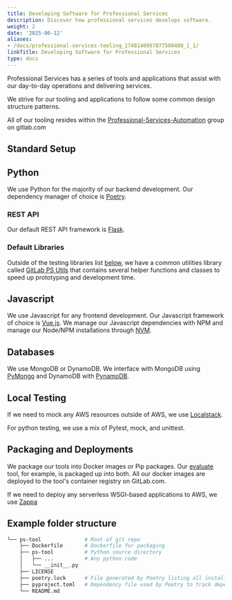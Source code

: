 ```yaml
---
title: Developing Software for Professional Services
description: Discover how professional services develops software.
weight: 2
date: '2025-06-12'
aliases:
- /docs/professional-services-tooling_1748146057877508480_1_1/
linkTitle: Developing Software for Professional Services
type: docs
---
```


Professional Services has a series of tools and applications that assist with our day-to-day operations and delivering services.

We strive for our tooling and applications to follow some common design structure patterns.

All of our tooling resides within the [Professional-Services-Automation](https://gitlab.com/gitlab-org/professional-services-automation) group on gitlab.com

## Standard Setup

## Python

We use Python for the majority of our backend development. Our dependency manager of choice is [Poetry](https://python-poetry.org/).

### REST API

Our default REST API framework is [Flask](https://flask.palletsprojects.com/en/stable/).

### Default Libraries

Outside of the testing libraries list [below](#local-testing), we have a common utilities library called [GitLab PS Utils](https://gitlab.com/gitlab-org/professional-services-automation/gitlab-ps-utils) that contains several helper functions and classes to speed up prototyping and development time.

## Javascript

We use Javascript for any frontend development. Our Javascript framework of choice is [Vue.js](https://vuejs.org/). We manage our Javascript dependencies with NPM and manage our Node/NPM installations through [NVM](https://github.com/nvm-sh/nvm).

## Databases

We use MongoDB or DynamoDB. We interface with MongoDB using [PyMongo](https://pymongo.readthedocs.io/en/stable/) and DynamoDB with [PynamoDB](https://pynamodb.readthedocs.io/en/stable/).

## Local Testing

If we need to mock any AWS resources outside of AWS, we use [Localstack](https://localstack.cloud/).

For python testing, we use a mix of Pytest, mock, and unittest.

## Packaging and Deployments

We package our tools into Docker images or Pip packages. Our [evaluate](https://gitlab.com/gitlab-org/professional-services-automation/tools/utilities/evaluate) tool, for example, is packaged up into both. All our docker images are deployed to the tool's container registry on GitLab.com.

If we need to deploy any serverless WSGI-based applications to AWS, we use [Zappa](https://github.com/zappa/Zappa)

## Example folder structure

```bash
└── ps-tool              # Root of git repo
    ├── Dockerfile       # Dockerfile for packaging
    ├── ps-tool          # Python source directory
    │   ├── ...          # Any python code
    │   └── __init__.py
    ├── LICENSE
    ├── poetry.lock      # File generated by Poetry listing all installed packages. Must be source controlled
    ├── pyproject.toml   # Dependency file used by Poetry to track dependencies
    └── README.md
```
